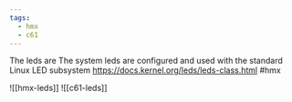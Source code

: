 ```yaml
---
tags:
  - hmx
  - c61
---
```


The leds are 
The system leds are configured and used with the standard Linux LED subsystem https://docs.kernel.org/leds/leds-class.html #hmx

![[hmx-leds]]
![[c61-leds]]